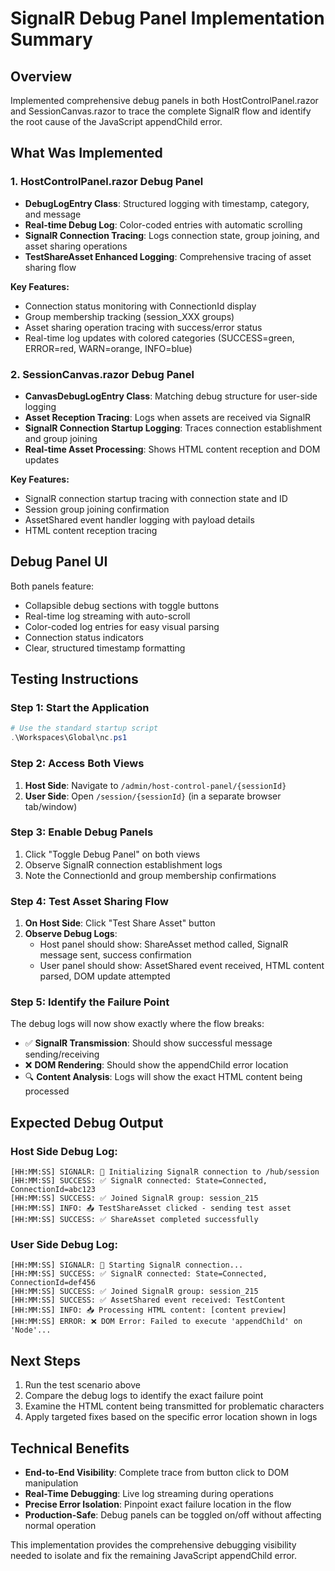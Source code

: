 # SignalR Debug Panel Implementation Summary

## Overview
Implemented comprehensive debug panels in both HostControlPanel.razor and SessionCanvas.razor to trace the complete SignalR flow and identify the root cause of the JavaScript appendChild error.

## What Was Implemented

### 1. HostControlPanel.razor Debug Panel
- **DebugLogEntry Class**: Structured logging with timestamp, category, and message
- **Real-time Debug Log**: Color-coded entries with automatic scrolling
- **SignalR Connection Tracing**: Logs connection state, group joining, and asset sharing operations
- **TestShareAsset Enhanced Logging**: Comprehensive tracing of asset sharing flow

**Key Features:**
- Connection status monitoring with ConnectionId display
- Group membership tracking (session_XXX groups)
- Asset sharing operation tracing with success/error status
- Real-time log updates with colored categories (SUCCESS=green, ERROR=red, WARN=orange, INFO=blue)

### 2. SessionCanvas.razor Debug Panel
- **CanvasDebugLogEntry Class**: Matching debug structure for user-side logging
- **Asset Reception Tracing**: Logs when assets are received via SignalR
- **SignalR Connection Startup Logging**: Traces connection establishment and group joining
- **Real-time Asset Processing**: Shows HTML content reception and DOM updates

**Key Features:**
- SignalR connection startup tracing with connection state and ID
- Session group joining confirmation
- AssetShared event handler logging with payload details
- HTML content reception tracing

## Debug Panel UI
Both panels feature:
- Collapsible debug sections with toggle buttons
- Real-time log streaming with auto-scroll
- Color-coded log entries for easy visual parsing
- Connection status indicators
- Clear, structured timestamp formatting

## Testing Instructions

### Step 1: Start the Application
```powershell
# Use the standard startup script
.\Workspaces\Global\nc.ps1
```

### Step 2: Access Both Views
1. **Host Side**: Navigate to `/admin/host-control-panel/{sessionId}`
2. **User Side**: Open `/session/{sessionId}` (in a separate browser tab/window)

### Step 3: Enable Debug Panels
1. Click "Toggle Debug Panel" on both views
2. Observe SignalR connection establishment logs
3. Note the ConnectionId and group membership confirmations

### Step 4: Test Asset Sharing Flow
1. **On Host Side**: Click "Test Share Asset" button
2. **Observe Debug Logs**:
   - Host panel should show: ShareAsset method called, SignalR message sent, success confirmation
   - User panel should show: AssetShared event received, HTML content parsed, DOM update attempted

### Step 5: Identify the Failure Point
The debug logs will now show exactly where the flow breaks:
- ✅ **SignalR Transmission**: Should show successful message sending/receiving
- ❌ **DOM Rendering**: Should show the appendChild error location
- 🔍 **Content Analysis**: Logs will show the exact HTML content being processed

## Expected Debug Output

### Host Side Debug Log:
```
[HH:MM:SS] SIGNALR: 🚀 Initializing SignalR connection to /hub/session
[HH:MM:SS] SUCCESS: ✅ SignalR connected: State=Connected, ConnectionId=abc123
[HH:MM:SS] SUCCESS: ✅ Joined SignalR group: session_215
[HH:MM:SS] INFO: 📤 TestShareAsset clicked - sending test asset
[HH:MM:SS] SUCCESS: ✅ ShareAsset completed successfully
```

### User Side Debug Log:
```
[HH:MM:SS] SIGNALR: 🚀 Starting SignalR connection...
[HH:MM:SS] SUCCESS: ✅ SignalR connected: State=Connected, ConnectionId=def456
[HH:MM:SS] SUCCESS: ✅ Joined SignalR group: session_215  
[HH:MM:SS] SUCCESS: ✅ AssetShared event received: TestContent
[HH:MM:SS] INFO: 📥 Processing HTML content: [content preview]
[HH:MM:SS] ERROR: ❌ DOM Error: Failed to execute 'appendChild' on 'Node'...
```

## Next Steps
1. Run the test scenario above
2. Compare the debug logs to identify the exact failure point
3. Examine the HTML content being transmitted for problematic characters
4. Apply targeted fixes based on the specific error location shown in logs

## Technical Benefits
- **End-to-End Visibility**: Complete trace from button click to DOM manipulation
- **Real-Time Debugging**: Live log streaming during operations
- **Precise Error Isolation**: Pinpoint exact failure location in the flow
- **Production-Safe**: Debug panels can be toggled on/off without affecting normal operation

This implementation provides the comprehensive debugging visibility needed to isolate and fix the remaining JavaScript appendChild error.